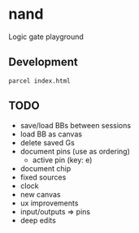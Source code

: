 # nand

Logic gate playground

## Development

```
parcel index.html
```

## TODO

 - save/load BBs between sessions
 - load BB as canvas
 - delete saved Gs
 - document pins (use as ordering)
   - active pin (key: e)
 - document chip
 - fixed sources
 - clock
 - new canvas
 - ux improvements
 - input/outputs => pins
 - deep edits
